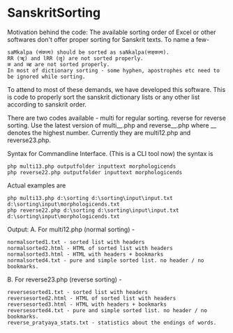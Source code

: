 SanskritSorting
===============

Motivation behind the code:
The available sorting order of Excel or other softwares don't offer proper sorting for Sanskrit texts.
To name a few- 
```
saMkalpa (संकल्प) should be sorted as saNkalpa(सङ्कल्प).
RR (ॠ) and lRR (लॄ) are not sorted properly. 
ळ and ळ्ह are not sorted properly.
In most of dictionary sorting - some hyphen, apostrophes etc need to be ignored while sorting.
```
To attend to most of these demands, we have developed this software.
This is code to properly sort the sanskrit dictionary lists or any other list according to sanskrit order.

There are two codes available - multi for regular sorting. reverse for reverse sorting.
Use the latest version of multi__.php and reverse__.php where __ denotes the highest number.
Currently they are multi12.php and reverse23.php.

Syntax for Commandline Interface. (This is a CLI tool now)
the syntax is 
```
php multi13.php outputfolder inputtext morphologicends
php reverse22.php outputfolder inputtext morphologicends
```

Actual examples are 
```
php multi13.php d:\sorting d:\sorting\input\input.txt d:\sorting\input\morphologicends.txt
php reverse22.php d:\sorting d:\sorting\input\input.txt d:\sorting\input\morphologicends.txt
```

Output:
A. For multi12.php (normal sorting) -
```
normalsorted1.txt - sorted list with headers
normalsorted2.html - HTML of sorted list with headers
normalsorted3.html - HTML with headers + bookmarks
normalsorted4.txt - pure and simple sorted list. no header / no bookmarks.
```

B. For reverse23.php (reverse sorting) -
```
reversesorted1.txt - sorted list with headers
reversesorted2.html - HTML of sorted list with headers
reversesorted3.html - HTML with headers + bookmarks
reversesorted4.txt - pure and simple sorted list. no header / no bookmarks.
reverse_pratyaya_stats.txt - statistics about the endings of words.
```
